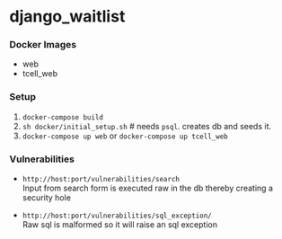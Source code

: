 # django_waitlist

### Docker Images
- web
- tcell_web

### Setup

1.  ```docker-compose build```
2.  ```sh docker/initial_setup.sh``` # needs `psql`. creates db and seeds it.
3.  ```docker-compose up web``` or ```docker-compose up tcell_web```

### Vulnerabilities

* `http://host:port/vulnerabilities/search`  
Input from search form is executed raw in the db thereby creating a security hole

* `http://host:port/vulnerabilities/sql_exception/`  
Raw sql is malformed so it will raise an sql exception

